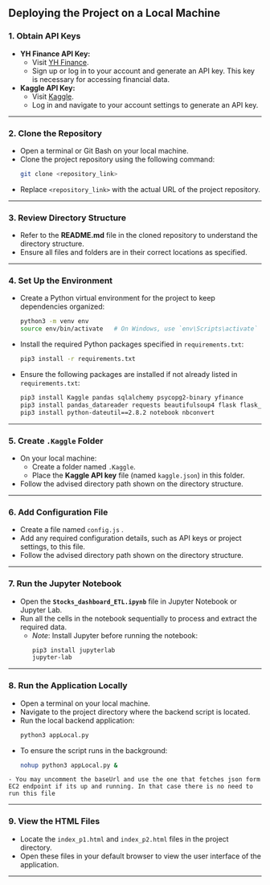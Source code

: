 ## **Deploying the Project on a Local Machine**

### **1. Obtain API Keys**
   - **YH Finance API Key:**
     - Visit [YH Finance](https://financeapi.net/).
     - Sign up or log in to your account and generate an API key. This key is necessary for accessing financial data.
   - **Kaggle API Key:**
     - Visit [Kaggle](https://www.kaggle.com/).
     - Log in and navigate to your account settings to generate an API key.

---

### **2. Clone the Repository**
   - Open a terminal or Git Bash on your local machine.
   - Clone the project repository using the following command:
     ```bash
     git clone <repository_link>
     ```
   - Replace `<repository_link>` with the actual URL of the project repository.

---

### **3. Review Directory Structure**
   - Refer to the **README.md** file in the cloned repository to understand the directory structure.
   - Ensure all files and folders are in their correct locations as specified.

---

### **4. Set Up the Environment**
   - Create a Python virtual environment for the project to keep dependencies organized:
     ```bash
     python3 -m venv env
     source env/bin/activate   # On Windows, use `env\Scripts\activate`
     ```
   - Install the required Python packages specified in `requirements.txt`:
     ```bash
     pip3 install -r requirements.txt
     ```
   - Ensure the following packages are installed if not already listed in `requirements.txt`:
     ```bash
     pip3 install Kaggle pandas sqlalchemy psycopg2-binary yfinance
     pip3 install pandas_datareader requests beautifulsoup4 flask flask_cors
     pip3 install python-dateutil==2.8.2 notebook nbconvert
     ```

---

### **5. Create `.Kaggle` Folder**
   - On your local machine:
     - Create a folder named `.Kaggle`.
     - Place the **Kaggle API key** file (named `kaggle.json`) in this folder.
   - Follow the advised directory path shown on the directory structure.

---

### **6. Add Configuration File**
   - Create a file named `config.js` .
   - Add any required configuration details, such as API keys or project settings, to this file.
   - Follow the advised directory path shown on the directory structure.

---

### **7. Run the Jupyter Notebook**
   - Open the **`Stocks_dashboard_ETL.ipynb`** file in Jupyter Notebook or Jupyter Lab.
   - Run all the cells in the notebook sequentially to process and extract the required data.
     - *Note*: Install Jupyter before running the notebook:
       ```bash
       pip3 install jupyterlab
       jupyter-lab
       ```

---

### **8. Run the Application Locally**
   - Open a terminal on your local machine.
   - Navigate to the project directory where the backend script is located.
   - Run the local backend application:
     ```bash
     python3 appLocal.py
     ```
   - To ensure the script runs in the background:
     ```bash
     nohup python3 appLocal.py &
     ```
    - You may uncomment the baseUrl and use the one that fetches json form EC2 endpoint if its up and running. In that case there is no need to run this file

---

### **9. View the HTML Files**
   - Locate the `index_p1.html` and `index_p2.html` files in the project directory.
   - Open these files in your default browser to view the user interface of the application.

---